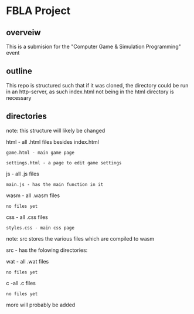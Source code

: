 # FBLA Project
## overveiw
This is a submision for the "Computer Game & Simulation Programming" event
## outline
This repo is structured such that if it was cloned, the directory could be run in an http-server, as such index.html not being in the html directory is necessary
## directories
note: this structure will likely be changed

html - all .html files besides index.html

    game.html - main game page

    settings.html - a page to edit game settings

js - all .js files

    main.js - has the main function in it

wasm - all .wasm files

    no files yet

css - all .css files

    styles.css - main css page

note: src stores the various files which are compiled to wasm

src - has the folowing directories:

  wat - all .wat files

    no files yet
  
  c -all .c files

    no files yet
  
  more will probably be added
